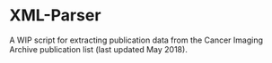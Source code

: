 # XML-Parser
A WIP script for extracting publication data from the Cancer Imaging Archive publication list (last updated May 2018).
